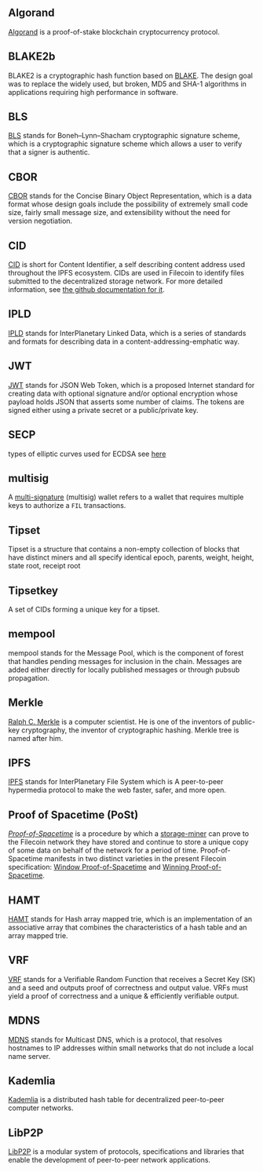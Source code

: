 ## Algorand

[Algorand](https://www.algorand.com/) is a proof-of-stake blockchain cryptocurrency protocol.

## BLAKE2b

BLAKE2 is a cryptographic hash function based on [BLAKE](https://en.wikipedia.org/wiki/BLAKE_(hash_function)). The design goal was to replace the widely used, but broken, MD5 and SHA-1 algorithms in applications requiring high performance in software.

## BLS

[BLS](https://en.wikipedia.org/wiki/BLS_digital_signature) stands for Boneh–Lynn–Shacham cryptographic signature scheme, which is a cryptographic signature scheme which allows a user to verify that a signer is authentic.

## CBOR

[CBOR](https://cbor.io/) stands for the Concise Binary Object Representation, which is a data format whose design goals include the possibility of extremely small code size, fairly small message size, and extensibility without the need for version negotiation.

## CID

[CID](https://spec.filecoin.io/#section-libraries.multiformats.cids) is short for Content Identifier, a self describing content address used throughout the IPFS ecosystem. CIDs are used in Filecoin to identify files submitted to the decentralized storage network. For more detailed information, see [the github documentation for it](https://github.com/ipld/cid).

## IPLD

[IPLD](https://github.com/ipld) stands for InterPlanetary Linked Data, which is a series of standards and formats for describing data in a content-addressing-emphatic way.

## JWT

[JWT](https://en.wikipedia.org/wiki/JSON_Web_Token) stands for JSON Web Token, which is a proposed Internet standard for creating data with optional signature and/or optional encryption whose payload holds JSON that asserts some number of claims. The tokens are signed either using a private secret or a public/private key.

## SECP

types of elliptic curves used for ECDSA see [here](https://www.johndcook.com/blog/2018/08/21/a-tale-of-two-elliptic-curves/)

## multisig

A [multi-signature](https://lotus.filecoin.io/lotus/manage/multisig/) (multisig) wallet refers to a wallet that requires multiple keys to authorize a `FIL` transactions.

## Tipset

Tipset is a structure that contains a non-empty collection of blocks that have distinct miners and all specify identical epoch, parents, weight, height, state root, receipt root

## Tipsetkey

A set of CIDs forming a unique key for a tipset.

## mempool

mempool stands for the Message Pool, which is the component of forest that handles pending messages for inclusion in the chain. Messages are added either directly for locally published messages or through pubsub propagation.

## Merkle

[Ralph C. Merkle](https://en.wikipedia.org/wiki/Ralph_Merkle) is a computer scientist. He is one of the inventors of public-key cryptography, the inventor of cryptographic hashing. Merkle tree is named after him.

## IPFS
[IPFS](https://github.com/ipfs/ipfs) stands for InterPlanetary File System which is A peer-to-peer hypermedia protocol to make the web faster, safer, and more open.

## Proof of Spacetime (PoSt)

[_Proof-of-Spacetime_](pos#post) is a procedure by which a [storage-miner](glossary#storage-miner-actor) can prove to the Filecoin network they have stored and continue to store a unique copy of some data on behalf of the network for a period of time. Proof-of-Spacetime manifests in two distinct varieties in the present Filecoin specification: [Window Proof-of-Spacetime](glossary#window-proof-of-spacetime-windowpost) and [Winning Proof-of-Spacetime](glossary#winning-proof-of-spacetime-winningpost).

## HAMT

[HAMT](https://en.wikipedia.org/wiki/Hash_array_mapped_trie) stands for Hash array mapped trie, which is an implementation of an associative array that combines the characteristics of a hash table and an array mapped trie.

## VRF

[VRF](https://en.wikipedia.org/wiki/Verifiable_random_function) stands for a Verifiable Random Function that receives a Secret Key (SK) and a seed and outputs proof of correctness and output value. VRFs must yield a proof of correctness and a unique & efficiently verifiable output.

## MDNS

[MDNS](https://en.wikipedia.org/wiki/Multicast_DNS) stands for Multicast DNS, which is a protocol, that resolves hostnames to IP addresses within small networks that do not include a local name server.

## Kademlia

[Kademlia](https://en.wikipedia.org/wiki/Kademlia) is a distributed hash table for decentralized peer-to-peer computer networks.

## LibP2P

[LibP2P](https://libp2p.io/) is a modular system of protocols, specifications and libraries that enable the development of peer-to-peer network applications.